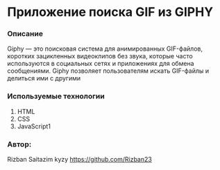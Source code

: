 # Приложение поиска GIF из GIPHY

### Описание 
Giphy — это поисковая система для анимированных GIF-файлов, коротких зацикленных видеоклипов без звука, которые часто используются в социальных сетях и приложениях для обмена сообщениями. Giphy позволяет пользователям искать GIF-файлы и делиться ими с другими

### Используемые технологии
1) HTML
2) CSS
3) JavaScript1

### Автор:
Rizban Saitazim kyzy https://github.com/Rizban23